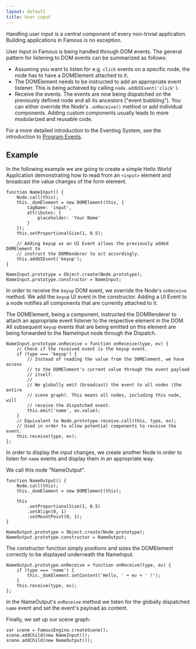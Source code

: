 ```yaml
---
layout: default
title: User input
---
```


Handling user input is a central component of every non-trivial application.
Building applications in Famous is no exception.

User Input in Famous is being handled through DOM events. The general pattern
for listening to DOM events can be summarized as follows:

  - Assuming you want to listen for e.g. `click` events on a specific node,
    the node has to have a DOMElement attached to it.
  - The DOMElement needs to be instructed to add an appropriate event listener. This is being achieved by calling `node.addUIEvent('click')`.
  - Receive the events. The events are now being dispatched on the previously defined node and all its ancestors ("event bubbling"). You can either override the Node's `.onReceive()` method or add individual components. Adding custom components usually leads to more modularized and reusable code.

For a more detailed introduction to the Eventing System, see the introduction to [Program Events](program-events.html).

## Example

In the following example we are going to create a simple Hello World
Application demonstrating how to read from an `<input>` element and broadcast
the value changes of the form element.

    function NameInput() {
        Node.call(this);
        this._domElement = new DOMElement(this, {
            tagName: 'input',
            attributes: {
                placeholder: 'Your Name'
            }
        });
        this.setProportionalSize(1, 0.5);

        // Adding keyup as an UI Event allows the previously added DOMElement to
        // instruct the DOMRenderer to act accordingly.
        this.addUIEvent('keyup');
    }

    NameInput.prototype = Object.create(Node.prototype);
    NameInput.prototype.constructor = NameInput;

In order to receive the `keyup` DOM event, we override the Node's `onReceive`
method. We add the `keyup` UI event in the constructor. Adding a UI Event
to a node notifies all components that are currently attached to it.

The DOMElement, being a component, instructed the DOMRenderer to attach an
appropriate event listener to the respective element in the DOM. All subsequent
`keyup` events that are being emitted on this element are being forwarded
to the NameInput node through the Dispatch.

    NameInput.prototype.onReceive = function onReceive(type, ev) {
        // Check if the received event is the keyup event.
        if (type === 'keyup') {
            // Instead of reading the value from the DOMElement, we have access
            // to the DOMElement's current value through the event payload
            // itself.
            //
            // We globally emit (broadcast) the event to all nodes (the entire
            // scene graph). This means all nodes, including this node, will
            // receive the dispatched event.
            this.emit('name', ev.value);
        }
        // Equivalent to Node.prototype.receive.call(this, type, ev);
        // Used in order to allow potential components to receive the event.
        this.receive(type, ev);
    };

In order to display the input changes, we create another Node in order to
listen for `name` events and display them in an appropriate way.

We call this node "NameOutput".

    function NameOutput() {
        Node.call(this);
        this._domElement = new DOMElement(this);

        this
            .setProportionalSize(1, 0.5)
            .setAlign(0, 1)
            .setMountPoint(0, 1);
    }

    NameOutput.prototype = Object.create(Node.prototype);
    NameOutput.prototype.constructor = NameOutput;

The constructor function simply positions and sizes the DOMElement correctly to
be displayed underneath the NameInput.

    NameOutput.prototype.onReceive = function onReceive(type, ev) {
        if (type === 'name') {
            this._domElement.setContent('Hello, ' + ev + ' !');
        }
        this.receive(type, ev);
    };

In the NameOutput's `onReceive` method we listen for the globally dispatched
`name` event and set the event's payload as content.

Finally, we set up our scene graph:

    var scene = FamousEngine.createScene();
    scene.addChild(new NameInput());
    scene.addChild(new NameOutput());
